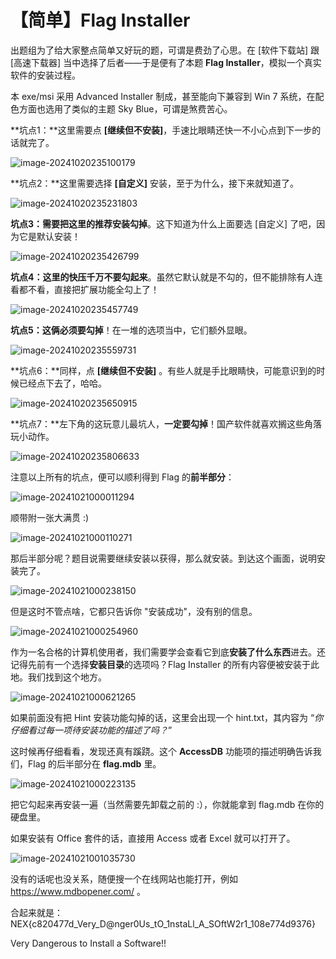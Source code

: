 # 【简单】Flag Installer

出题组为了给大家整点简单又好玩的题，可谓是费劲了心思。在 [软件下载站] 跟 [高速下载器] 当中选择了后者——于是便有了本题 **Flag Installer**，模拟一个真实软件的安装过程。

本 exe/msi 采用 Advanced Installer 制成，甚至能向下兼容到 Win 7 系统，在配色方面也选用了类似的主题 Sky Blue，可谓是煞费苦心。



**坑点1：**这里需要点 **[继续但不安装]**，手速比眼睛还快一不小心点到下一步的话就完了。

![image-20241020235100179](images/65-1.png)



**坑点2：**这里需要选择 **[自定义]** 安装，至于为什么，接下来就知道了。

![image-20241020235231803](images/65-2.png)



**坑点3：**需要把这里的**推荐安装勾掉**。这下知道为什么上面要选 [自定义] 了吧，因为它是默认安装！

![image-20241020235426799](images/65-3.png)



**坑点4：**这里的**快压千万不要勾起来**。虽然它默认就是不勾的，但不能排除有人连看都不看，直接把扩展功能全勾上了！

![image-20241020235457749](images/65-4.png)



**坑点5：**这俩**必须要勾掉**！在一堆的选项当中，它们额外显眼。

![image-20241020235559731](images/65-5.png)



**坑点6：**同样，点 **[继续但不安装]** 。有些人就是手比眼睛快，可能意识到的时候已经点下去了，哈哈。

![image-20241020235650915](images/65-6.png)



**坑点7：**左下角的这玩意儿最坑人，**一定要勾掉**！国产软件就喜欢搁这些角落玩小动作。

![image-20241020235806633](images/65-7.png)



注意以上所有的坑点，便可以顺利得到 Flag 的**前半部分**：

![image-20241021000011294](images/65-8.png)



顺带附一张大满贯 :)

![image-20241021000110271](images/65-9.png)



那后半部分呢？题目说需要继续安装以获得，那么就安装。到达这个画面，说明安装完了。

![image-20241021000238150](images/65-10.png)



但是这时不管点啥，它都只告诉你 "安装成功"，没有别的信息。

![image-20241021000254960](images/65-11.png)



作为一名合格的计算机使用者，我们需要学会查看它到底**安装了什么东西**进去。还记得先前有一个选择**安装目录**的选项吗？Flag Installer 的所有内容便被安装于此地。我们找到这个地方。

![image-20241021000621265](images/65-12.png)



如果前面没有把 Hint 安装功能勾掉的话，这里会出现一个 hint.txt，其内容为 “*你仔细看过每一项待安装功能的描述了吗？*”



这时候再仔细看看，发现还真有蹊跷。这个 **AccessDB** 功能项的描述明确告诉我们，Flag 的后半部分在 **flag.mdb** 里。

![image-20241021000223135](images/65-13.png)



把它勾起来再安装一遍（当然需要先卸载之前的 :），你就能拿到 flag.mdb 在你的硬盘里。



如果安装有 Office 套件的话，直接用 Access 或者 Excel 就可以打开了。

![image-20241021001035730](images/65-14.png)



没有的话呢也没关系，随便搜一个在线网站也能打开，例如 https://www.mdbopener.com/ 。



合起来就是：NEX{c820477d_Very_D@nger0Us_tO_1nstaLl_A_SOftW2r1_108e774d9376}

Very Dangerous to Install a Software!!
